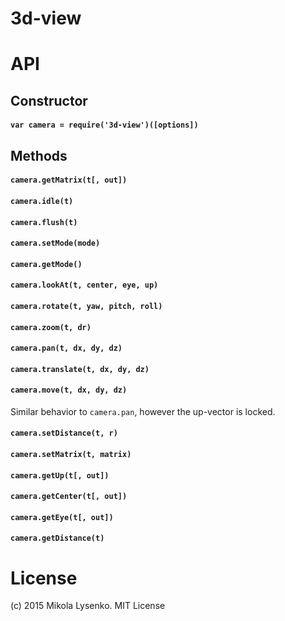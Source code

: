 3d-view
=======


# API

## Constructor

#### `var camera = require('3d-view')([options])`

## Methods

#### `camera.getMatrix(t[, out])`

#### `camera.idle(t)`

#### `camera.flush(t)`

#### `camera.setMode(mode)`

#### `camera.getMode()`

#### `camera.lookAt(t, center, eye, up)`

#### `camera.rotate(t, yaw, pitch, roll)`

#### `camera.zoom(t, dr)`

#### `camera.pan(t, dx, dy, dz)`

#### `camera.translate(t, dx, dy, dz)`

#### `camera.move(t, dx, dy, dz)`
Similar behavior to `camera.pan`, however the up-vector is locked.

#### `camera.setDistance(t, r)`

#### `camera.setMatrix(t, matrix)`

#### `camera.getUp(t[, out])`

#### `camera.getCenter(t[, out])`

#### `camera.getEye(t[, out])`

#### `camera.getDistance(t)`

# License
(c) 2015 Mikola Lysenko. MIT License